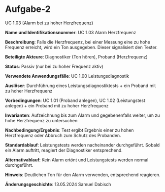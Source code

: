 # Aufgabe-2

UC 1.03 (Alarm bei zu hoher Herzfrequenz)

**Name und Identifikationsnummer**: UC 1.03 Alarm Herzfrequenz

**Beschreibung**: Falls die Herzfrequenz, bei einer Messung eine zu hohe Frequenz erreicht, wird ein Ton ausgegeben. Dieser signalisiert den Tester.

**Beteiligte Akteure**: Diagnostiker (Ton hören), Proband (Herzfrequenz)

**Status**: Passiv (nur bei zu hoher Frequenz aktiv)

**Verwendete Anwendungsfälle**: UC 1.00 Leistungsdiagnostik

**Auslöser**: Durchführung eines Leistungsdiagnostiktests + ein Proband mit zu hoher Herzfrequenz

**Vorbedingungen**: UC 1.01 (Proband anlegen), UC 1.02 (Leistungstest anlegen) + ein Proband mit zu hoher Herzfrequenz

**Invarianten**: Aufzeichnung bis zum Alarm und gegebenenfalls weiter, um zu hohe Herzfrequenz zu untersuchen

**Nachbedingung/Ergebnis**: Test ergibt Ergebnis einer zu hohen Herzfrequenz oder Abbruch zum Schutz des Probanden.

**Standardablauf**: Leistungstests werden nacheinander durchgeführt. Sobald ein Alarm auftritt, reagiert der Diagnostiker entsprechend.

**Alternativablauf**: Kein Alarm ertönt und Leistungstests werden normal durchgeführt.

**Hinweis**: Deutlichen Ton für den Alarm verwenden, entsprechend reagieren.

**Änderungsgeschichte**: 13.05.2024 Samuel Dabisch

